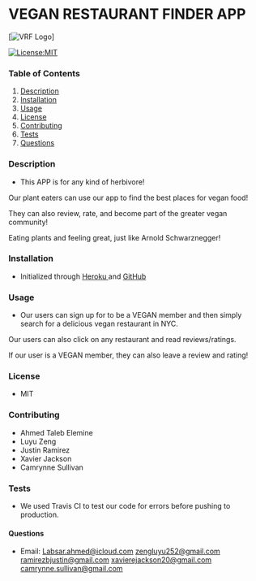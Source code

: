 # VEGAN RESTAURANT FINDER APP

[![VRF Logo](https://files.slack.com/files-pri/T0159E8269Z-F018XSYFNAE/vrf_logo.png)]

[![License:MIT](https://img.shields.io/badge/License-MIT-yellow.svg)](https://opensource.org/licenses/MIT)

### Table of Contents

1. [Description](#description)
2. [Installation](#installation)
3. [Usage](#usage)
4. [License](#license)
5. [Contributing](#contribution)
6. [Tests](#testing)
7. [Questions](#questions)

### Description

- This APP is for any kind of herbivore!

Our plant eaters can use our app to find the best places for vegan food!

They can also review, rate, and become part of the greater vegan community!

Eating plants and feeling great, just like Arnold Schwarznegger!

### Installation

- Initialized through
  [Heroku ](https://ancient-oasis-67335.herokuapp.com)
  and
  [GitHub ](https://github.com/camrynnesullivan/Ahmed-Justin-Luyu-Xavier-Project-2)

### Usage

- Our users can sign up for to be a VEGAN member and then simply search for a delicious vegan restaurant in NYC.

Our users can also click on any restaurant and read reviews/ratings.

If our user is a VEGAN member, they can also leave a review and rating!

### License

- MIT

### Contributing

- Ahmed Taleb Elemine
- Luyu Zeng
- Justin Ramirez
- Xavier Jackson
- Camrynne Sullivan

### Tests

- We used Travis CI to test our code for errors before pushing to production.

#### Questions

- Email:
  Labsar.ahmed@icloud.com
  zengluyu252@gmail.com
  ramirezbjustin@gmail.com
  xavierejackson20@gmail.com
  camrynne.sullivan@gmail.com

